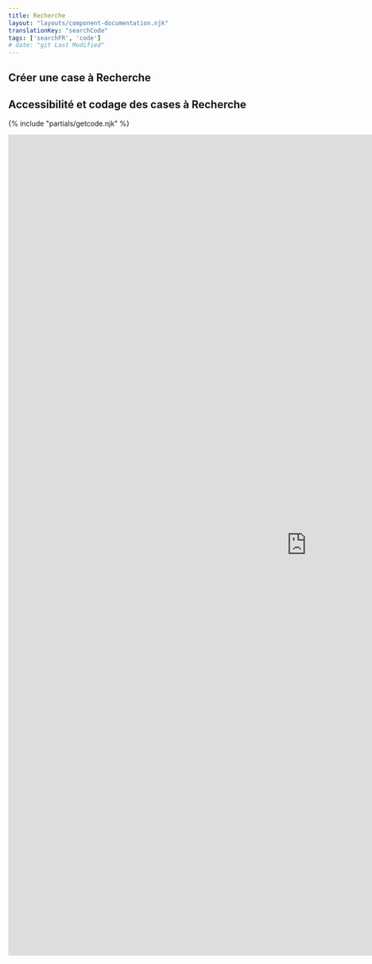```yaml
---
title: Recherche
layout: "layouts/component-documentation.njk"
translationKey: "searchCode"
tags: ['searchFR', 'code']
# date: "git Last Modified"
---
```


## Créer une case à Recherche

## Accessibilité et codage des cases à Recherche

{% include "partials/getcode.njk" %}

<iframe
  title="iframeTitle"
  src="https://cds-snc.github.io/gcds-components/iframe.html?viewMode=docs&demo=true&singleStory=true&id=components-search--events-properties"
  width="1200"
  height="1650"
  style="display: block; margin: 0 auto;"
  frameBorder="0"
  allow="clipboard-write"
></iframe>
